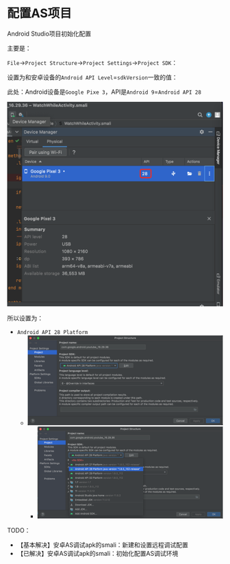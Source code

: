 # 配置AS项目

Android Studio项目初始化配置

主要是：

`File`->`Project Structure`->`Project Settings`->`Project SDK`：

设置为和安卓设备的`Android API Level`=`sdkVersion`一致的值：

此处：Android设备是`Google Pixe 3`，API是`Android 9`=`Android API 28`

![as_android_api_level_28](../../../assets/img/as_android_api_level_28.png)

所以设置为：

* `Android API 28 Platform`
  * ![as_project_sdk_api_28](../../../assets/img/as_project_sdk_api_28.png)
    * ![as_prj_sdk_java_1_8](../../../assets/img/as_prj_sdk_java_1_8.png)

TODO：

* 【基本解决】安卓AS调试apk的smali：新建和设置远程调试配置
* 【已解决】安卓AS调试apk的smali：初始化配置AS调试环境
